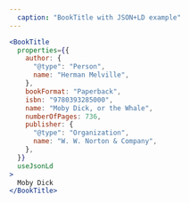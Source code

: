 ```yaml
---
  caption: "BookTitle with JSON+LD example"
---
```


<!-- markdownlint-disable MD041 -->
<!-- dprint-ignore -->
```jsx
<BookTitle
  properties={{
    author: {
      "@type": "Person",
      name: "Herman Melville",
    },
    bookFormat: "Paperback",
    isbn: "9780393285000",
    name: "Moby Dick, or the Whale",
    numberOfPages: 736,
    publisher: {
      "@type": "Organization",
      name: "W. W. Norton & Company",
    },
  }}
  useJsonLd
>
  Moby Dick
</BookTitle>
```
